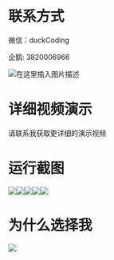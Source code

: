 # 联系方式

微信：duckCoding

企鹅: 3820006966

![在这里插入图片描述](http://upload.cxycsx.vip/91ab4bcb4f2c4c6db86365bb6d6e9c62.jpeg)

# 详细视频演示

请联系我获取更详细的演示视频

# 运行截图

![](http://www.bysj52.com/uploadfile/ueditor/image/202306/%E6%AF%95%E8%AE%BEspringboot181%E5%9F%BA%E4%BA%8Espringboot%E7%9A%84%E4%B9%90%E4%BA%AB%E7%94%B0%E5%9B%AD%E7%B3%BB%E7%BB%9F%E6%AF%95%E4%B8%9A%E8%AE%BE%E8%AE%A1/5.png)![](http://www.bysj52.com/uploadfile/ueditor/image/202306/%E6%AF%95%E8%AE%BEspringboot181%E5%9F%BA%E4%BA%8Espringboot%E7%9A%84%E4%B9%90%E4%BA%AB%E7%94%B0%E5%9B%AD%E7%B3%BB%E7%BB%9F%E6%AF%95%E4%B8%9A%E8%AE%BE%E8%AE%A1/3.png)![](http://www.bysj52.com/uploadfile/ueditor/image/202306/%E6%AF%95%E8%AE%BEspringboot181%E5%9F%BA%E4%BA%8Espringboot%E7%9A%84%E4%B9%90%E4%BA%AB%E7%94%B0%E5%9B%AD%E7%B3%BB%E7%BB%9F%E6%AF%95%E4%B8%9A%E8%AE%BE%E8%AE%A1/2.png)![](http://www.bysj52.com/uploadfile/ueditor/image/202306/%E6%AF%95%E8%AE%BEspringboot181%E5%9F%BA%E4%BA%8Espringboot%E7%9A%84%E4%B9%90%E4%BA%AB%E7%94%B0%E5%9B%AD%E7%B3%BB%E7%BB%9F%E6%AF%95%E4%B8%9A%E8%AE%BE%E8%AE%A1/4.png)![](http://www.bysj52.com/uploadfile/ueditor/image/202306/%E6%AF%95%E8%AE%BEspringboot181%E5%9F%BA%E4%BA%8Espringboot%E7%9A%84%E4%B9%90%E4%BA%AB%E7%94%B0%E5%9B%AD%E7%B3%BB%E7%BB%9F%E6%AF%95%E4%B8%9A%E8%AE%BE%E8%AE%A1/1.png)

# 为什么选择我

![](http://upload.cxycsx.vip/%E7%A8%8B%E5%BA%8F%E8%AE%BE%E8%AE%A1.png)

